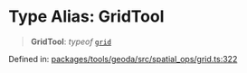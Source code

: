 # Type Alias: GridTool

> **GridTool**: *typeof* [`grid`](../variables/grid.md)

Defined in: [packages/tools/geoda/src/spatial\_ops/grid.ts:322](https://github.com/GeoDaCenter/openassistant/blob/28e38a23cf528ccfe10391135d12fba8d3e385da/packages/tools/geoda/src/spatial_ops/grid.ts#L322)
